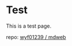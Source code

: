 <head>
    <link rel="stylesheet" type="text/css" href="style.css">
</head>

# Test
This is a test page.

repo: [wyf01239 / mdweb](https://github.com/wyf01239/mdweb)